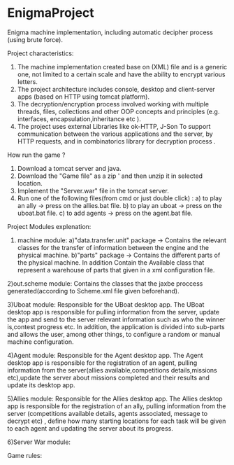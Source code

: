 # EnigmaProject
Enigma machine implementation, including automatic decipher process (using brute force).

Project characteristics: 
1) The machine implementation created base on (XML) file and is a generic one, not limited to a certain scale and have the ability to encrypt various letters.
2) The project architecture includes console, desktop and client-server apps (based on HTTP using tomcat platform).
3) The decryption/encryption process involved working with multiple threads, files, collections and other OOP concepts and principles
   (e.g. interfaces, encapsulation,inheritance etc ).
4) The project uses external Libraries like ok-HTTP, J-Son To support communication between the various applications and the server, by HTTP requests,
   and in combinatorics library for decryption process .
   
How run the game ? 
1) Download a tomcat server and java.
2) Download the "Game file" as a zip ' and then unzip it in selected location.
3) Implement the "Server.war" file in the tomcat server. 
4) Run one of the following files(from cmd or just double click) : 
  a) to play an ally -> press on the allies.bat file. 
  b) to play an uboat -> press on the uboat.bat file.
  c) to add agents -> press on the agent.bat file.
 
Project Modules explenation: 
1) machine module: 
   a)"data.transfer.unit" package -> Contains the relevant classes for the transfer of information between the engine and the physical machine.
   b)"parts" package -> Contains the different parts of the physical machine. In addition Contain the Available class that represent a warehouse of parts that given in       a xml configuration file.  
   
2)out.scheme module: Contains the classes that the jaxbe proccess generated(according to Scheme.xml file given beforehand).

3)Uboat module: Responsible for the UBoat desktop app. The UBoat desktop app  is responsible for pulling information from the server, update the app and   send to the server relevant information such as who the winner is,contest progress etc. In addition, the application is divided into sub-parts and allows the user,     among other things, to configure a random or manual machine configuration.

4)Agent module: Responsible for the Agent desktop app. The Agent desktop app is responsible for the registration of an agent, pulling information from the server(allies available,competitions details,missions etc),update the server about missions completed and their results and update its desktop app.

5)Allies module: Responsible for the Allies desktop app. The Allies desktop app is responsible for the registration of an ally, pulling information from the server
(competitions available details, agents associated, message to decrypt etc) , define how many starting locations for each task will be given to each agent and         updating the server about its progress. 

6)Server War module:


 
 
 Game rules:
 
